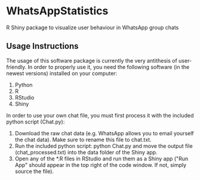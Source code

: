 # WhatsAppStatistics
R Shiny package to visualize user behaviour in WhatsApp group chats

## Usage Instructions

The usage of this software package is currently the very antithesis of user-friendly. In order to properly use it, you need the following software (in the newest versions) installed on your computer:

1. Python
2. R
3. RStudio
4. Shiny

In order to use your own chat file, you must first process it with the included python script (Chat.py):

1. Download the raw chat data (e.g. WhatsApp allows you to email yourself the chat data). Make sure to rename this file to chat.txt.
2. Run the included python script: python Chat.py and move the output file (chat_processed.txt) into the data folder of the Shiny app.
3. Open any of the *.R files in RStudio and run them as a Shiny app ("Run App" should appear in the top right of the code window. If not, simply source the file).
